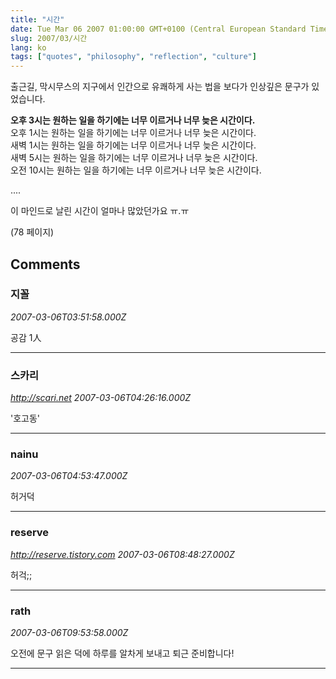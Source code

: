 ```yaml
---
title: "시간"
date: Tue Mar 06 2007 01:00:00 GMT+0100 (Central European Standard Time)
slug: 2007/03/시간
lang: ko
tags: ["quotes", "philosophy", "reflection", "culture"]
---
```


출근길, 막시무스의 지구에서 인간으로 유쾌하게 사는 법을 보다가 인상깊은 문구가 있었습니다.

**오후 3시는 원하는 일을 하기에는 너무 이르거나 너무 늦은 시간이다.**  
오후 1시는 원하는 일을 하기에는 너무 이르거나 너무 늦은 시간이다.  
새벽 1시는 원하는 일을 하기에는 너무 이르거나 너무 늦은 시간이다.  
새벽 5시는 원하는 일을 하기에는 너무 이르거나 너무 늦은 시간이다.  
오전 10시는 원하는 일을 하기에는 너무 이르거나 너무 늦은 시간이다.  

....

이 마인드로 날린 시간이 얼마나 많았던가요 ㅠ.ㅠ

(78 페이지)

## Comments

### 지꼴
*2007-03-06T03:51:58.000Z*

공감 1人

---

### 스카리
*http://scari.net*
*2007-03-06T04:26:16.000Z*

'호고동'

---

### nainu
*2007-03-06T04:53:47.000Z*

허거덕

---

### reserve
*http://reserve.tistory.com*
*2007-03-06T08:48:27.000Z*

허걱;;

---

### rath
*2007-03-06T09:53:58.000Z*

오전에 문구 읽은 덕에 하루를 알차게 보내고 퇴근 준비합니다!

---

